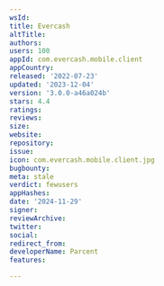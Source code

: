 ```yaml
---
wsId: 
title: Evercash
altTitle: 
authors: 
users: 100
appId: com.evercash.mobile.client
appCountry: 
released: '2022-07-23'
updated: '2023-12-04'
version: '3.0.0-a46a024b'
stars: 4.4
ratings: 
reviews: 
size: 
website: 
repository: 
issue: 
icon: com.evercash.mobile.client.jpg
bugbounty: 
meta: stale
verdict: fewusers
appHashes: 
date: '2024-11-29'
signer: 
reviewArchive: 
twitter: 
social: 
redirect_from: 
developerName: Parcent
features: 

---
```


